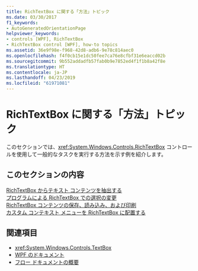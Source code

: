```yaml
---
title: RichTextBox に関する「方法」トピック
ms.date: 03/30/2017
f1_keywords:
- AutoGeneratedOrientationPage
helpviewer_keywords:
- controls [WPF], RichTextBox
- RichTextBox control [WPF], how-to topics
ms.assetid: 36e9f98e-f968-42d8-adb6-9e78c814aec0
ms.openlocfilehash: f4f0cb15e1dc50fee7ca76e8cfbf31e6eaccd02b
ms.sourcegitcommit: 9b552addadfb57fab0b9e7852ed4f1f1b8a42f8e
ms.translationtype: HT
ms.contentlocale: ja-JP
ms.lasthandoff: 04/23/2019
ms.locfileid: "61971081"
---
```

# <a name="richtextbox-how-to-topics"></a>RichTextBox に関する「方法」トピック
このセクションでは、<xref:System.Windows.Controls.RichTextBox> コントロールを使用して一般的なタスクを実行する方法を示す例を紹介します。  
  
## <a name="in-this-section"></a>このセクションの内容  
 [RichTextBox からテキスト コンテンツを抽出する](how-to-extract-the-text-content-from-a-richtextbox.md)  
 [プログラムによる RichTextBox での選択の変更](change-selection-in-a-richtextbox-programmatically.md)  
 [RichTextBox コンテンツの保存、読み込み、および印刷](how-to-save-load-and-print-richtextbox-content.md)  
 [カスタム コンテキスト メニューを RichTextBox に配置する](how-to-position-a-custom-context-menu-in-a-richtextbox.md)  
  
## <a name="see-also"></a>関連項目

- <xref:System.Windows.Controls.TextBox>
- [WPF のドキュメント](../advanced/documents-in-wpf.md)
- [フロー ドキュメントの概要](../advanced/flow-document-overview.md)
